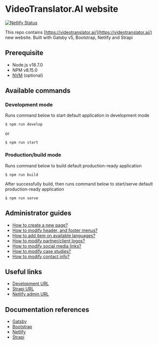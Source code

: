 # VideoTranslator.AI website

[![Netlify Status](https://api.netlify.com/api/v1/badges/c7a92058-929e-44bb-a3f6-0f6af001a548/deploy-status)](https://app.netlify.com/sites/q6a-website-dev/deploys)

This repo contains [https://videotranslator.ai/](https://videotranslator.ai/) new website. Built with Gatsby v5, Bootstrap, Netlify and Strapi

## Prerequisite

- Node.js v18.7.0
- NPM v8.15.0
- [NVM](https://github.com/nvm-sh/nvm) (optional)

## Available commands

### Development mode

Runs command below to start default application in development mode

```
$ npm run develop
```

or

```
$ npm run start
```

### Production/build mode

Runs command below to build default production-ready application

```
$ npm run build
```

After successfully build, then runs command below to start/serve default production-ready application

```
$ npm run serve
```

## Administrator guides

- [How to create a new page?](docs/how-to-create-a-new-page.md)
- [How to modify header, and footer menus?](docs/how-to-modify-header-and-footer-menus.md)
- [How to add item on available languages?](docs/how-to-add-item-on-available-languages.md)
- [How to modify partner/client logos?](docs/how-to-modify-partner-client-logos.md)
- [How to modify social media links?](docs/how-to-modify-social-media-links.md)
- [How to modify case studies?](docs/how-to-modify-case-studies.md)
- [How to modify contact info?](docs/how-to-modify-contact-info.md)

## Useful links

- [Development URL](https://q6a-website-dev.netlify.app/)
- [Strapi URL](https://sea-turtle-app-33ffu.ondigitalocean.app/admin/)
- [Netlify admin URL](https://app.netlify.com/sites/q6a-website-dev/overview)

## Documentation references

- [Gatsby](https://www.gatsbyjs.com/docs/)
- [Bootstrap](https://getbootstrap.com/docs/5.3/getting-started/introduction/)
- [Netlify](https://www.netlify.com/)
- [Strapi](https://docs.strapi.io/developer-docs/latest/getting-started/introduction.html)

